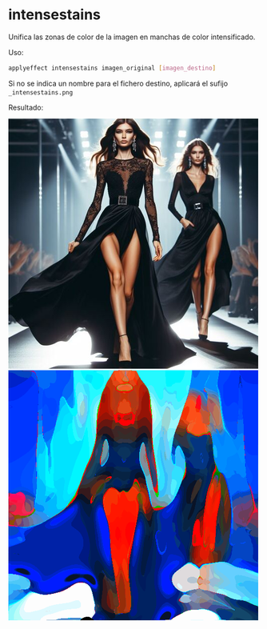 # intensestains

Unifica las zonas de color de la imagen en manchas de color intensificado.

Uso:

``` sh
applyeffect intensestains imagen_original [imagen_destino]
```

Si no se indica un nombre para el fichero destino, aplicará el sufijo `_intensestains.png`

Resultado:

![imagen original](../../images/image.jpg)
![intensestains](../../images/image_intensestains.png)

